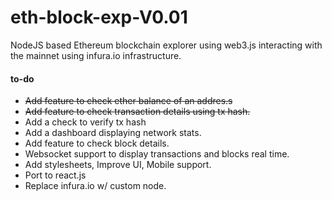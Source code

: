 # eth-block-exp-V0.01

NodeJS based Ethereum blockchain explorer using web3.js interacting with the mainnet using infura.io infrastructure. 

#### to-do
* ~~Add feature to check ether balance of an addres.s~~
* ~~Add feature to check transaction details using tx hash.~~ 
* Add a check to verify tx hash
* Add a dashboard displaying network stats.
* Add feature to check block details.
* Websocket support to display transactions and blocks real time. 
* Add stylesheets, Improve UI, Mobile support.
* Port to react.js 
* Replace infura.io w/ custom node. 

